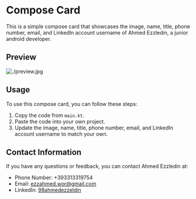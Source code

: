 # Compose Card

This is a simple compose card that showcases the image, name, title, phone number, email, and LinkedIn account username of Ahmed Ezzledin, a junior android developer.

## Preview

![./preview.jpg](./preview.jpg)

## Usage

To use this compose card, you can follow these steps:

1. Copy the code from `main.kt`.
2. Paste the code into your own project.
3. Update the image, name, title, phone number, email, and LinkedIn account username to match your own.

## Contact Information

If you have any questions or feedback, you can contact Ahmed Ezzledin at:

- Phone Number: +393313319754
- Email: [ezzahmed.wor@gmail.com](mailto:ezzahmed.wor@gmail.com)
- LinkedIn: [98ahmedezzeldin](https://www.linkedin.com/in/98ahmedezzeldin/)
